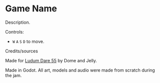 # Game Name

Description.

Controls:

- `W` `A` `S` `D` to move.

Credits/sources

Made for [Ludum Dare 55](https://ldjam.com/events/ludum-dare/55/game-name) by Dome and Jelly.

Made in Godot. All art, models and audio were made from scratch during the jam.
